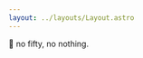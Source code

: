 ```yaml
---
layout: ../layouts/Layout.astro
---
```

<!-- Markdown Preview - https://dillinger.io/ -->

<p>🤌 no fifty, no nothing.</p>


